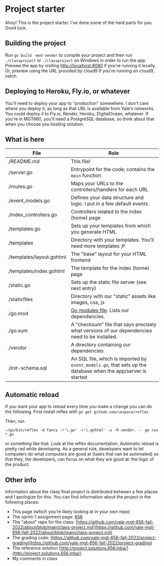 # Project starter

Ahoy! This is the project starter. I've done some
of the hard parts for you. Good luck.

## Building the project

Run `go build -mod vendor` to compile your project and then
run `./classproject` or `./classproject` on Windows
in order to run the app. Preview the app by visiting
[http://localhost:8080](http://localhost:8080) if you're
running it locally. Or, preview using the URL provided
by cloud9 if you're running on cloud9, natch.

## Deploying to Heroku, Fly.io, or whatever

You'll need to deploy your app to "production" somewhere.
I don't care where you deploy it, as long as that URL is
available from Yale's networks. You could deploy it to
Fly.io, Render, Heroku, DigitalOcean, whatever. If you're
in MGT660, you'll need a PostgreSQL database, so think 
about that when you choose you hosting solution.

## What is here

| File                      | Role                                                                                                                      |
| ------------------------- | ------------------------------------------------------------------------------------------------------------------------- |
| ./README.md               | This file!                                                                                                                |
| ./server.go               | Entrypoint for the code; contains the `main` function                                                                     |
| ./routes.go               | Maps your URLs to the controllers/handlers for each URL                                                                   |
| ./event_models.go         | Defines your data structure and logic. I put in a few default events.                                                     |
| ./index_controllers.go    | Controllers related to the index (home) page                                                                              |
| ./templates.go            | Sets up your templates from which you generate HTML                                                                       |
| ./templates               | Directory with your templates. You'll need more templates ;P                                                              |
| ./templates/layout.gohtml | The "base" layout for your HTML frontend                                                                                  |
| ./templates/index.gohtml  | The template for the index (home) page                                                                                    |
| ./static.go               | Sets up the static file server (see next entry)                                                                           |
| ./staticfiles             | Directory with our "static" assets like images, css, js                                                                   |
| ./go.mod                  | [Go modules file](https://www.kablamo.com.au/blog/2018/12/10/just-tell-me-how-to-use-go-modules). Lists our dependencies. |
| ./go.sum                  | A "checksum" file that says precisely what versions of our dependencies need to be installed.                             |
| ./vendor                  | A directory containing our dependencies                                                                                   |
| ./init-schema.sql         | An SQL file, which is imported by `event_models.go`, that sets up the database when the app/server is started             |


## Automatic reload

If you want your app to reload every time you make a
change you can do the following. First
install reflex with `go get github.com/cespare/reflex`.

Then, run

```
~/go/bin/reflex -d fancy -r'\.go' -r'\.gohtml' -s -R vendor. -- go run *.go
```

or something like that. Look at the reflex documentation. Automatic
reload is pretty rad while developing. As a general rule, developers
want to let computers do what computers are good at (tasks that can be automated)
so that they, the developers, can focus on what they are good at: the
logic of the product.

## Other info

Information about the class final project is distributed between
a few places and I apologize for this. You can find information
about the project in the following places:

- This page (which you're likely looking at in your own repo)
- The sprint-1 assignment page:
  [656](https://www.656.mba/#assignments/project-sprint-1)
- The "about" repo for the class:
  [https://github.com/yale-mgt-656-fall-2022/about/blob/main/class-project.md](https://github.com/yale-mgt-656-fall-2022/about/blob/main/class-project.md)
- The grading code:
  [https://github.com/yale-mgt-656-fall-2022/project-grading](https://github.com/yale-mgt-656-fall-2022/project-grading)
- The reference solution
  [http://project.solutions.656.mba/](http://project.solutions.656.mba/)
- My comments in class
